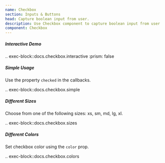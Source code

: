 ```yaml
---
name: Checkbox
section: Inputs & Buttons
head: Capture boolean input from user.
description: Use Checkbox component to capture boolean input from user.
component: Checkbox
---
```


##### Interactive Demo

.. exec-block::docs.checkbox.interactive
    :prism: false

##### Simple Usage

Use the property `checked` in the callbacks.

.. exec-block::docs.checkbox.simple

##### Different Sizes

Choose from one of the following sizes: xs, sm, md, lg, xl.

.. exec-block::docs.checkbox.sizes

##### Different Colors

Set checkbox color using the `color` prop.

.. exec-block::docs.checkbox.colors

